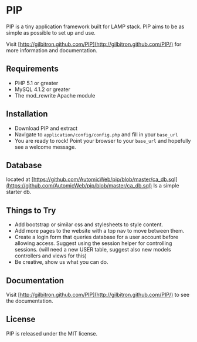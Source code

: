 
# PIP

PIP is a tiny application framework built for LAMP stack. PIP aims to be as simple as possible to set up and use.

Visit [http://gilbitron.github.com/PIP](http://gilbitron.github.com/PIP/) for more information and documentation.

## Requirements

* PHP 5.1 or greater
* MySQL 4.1.2 or greater
* The mod_rewrite Apache module

## Installation

* Download PIP and extract
* Navigate to `application/config/config.php` and fill in your `base_url`
* You are ready to rock! Point your browser to your `base_url` and hopefully see a welcome message.


## Database

located at [https://github.com/AutomicWeb/pip/blob/master/ca_db.sql](https://github.com/AutomicWeb/pip/blob/master/ca_db.sql) Is a simple starter db.

## Things to Try
* Add bootstrap or similar css and stylesheets to style content.
* Add more pages to the website with a top nav to move between them.
* Create a login form that queries database for a user account before allowing access. Suggest using the session helper for controlling sessions. (will need a new USER table, suggest also new models controllers and views for this)
* Be creative, show us what you can do.


## Documentation

Visit [http://gilbitron.github.com/PIP](http://gilbitron.github.com/PIP/) to see the documentation.




## License

PIP is released under the MIT license.
